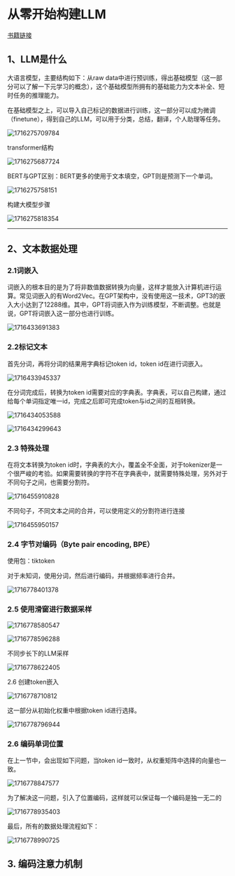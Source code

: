 # 从零开始构建LLM

[书籍链接](https://www.manning.com/books/build-a-large-language-model-from-scratch)

## 1、LLM是什么

大语言模型，主要结构如下：从raw data中进行预训练，得出基础模型（这一部分可以了解一下元学习的概念），这个基础模型所拥有的基础能力为文本补全、短时任务的推理能力。

在基础模型之上，可以导入自己标记的数据进行训练，这一部分可以成为微调（finetune），得到自己的LLM，可以用于分类，总结，翻译，个人助理等任务。

![1716275709784](image/从零开始构建LLM/1716275709784.png)

transformer结构

![1716275687724](image/从零开始构建LLM/1716275687724.png)

BERT与GPT区别：BERT更多的使用于文本填空，GPT则是预测下一个单词。

![1716275758151](image/从零开始构建LLM/1716275758151.png)

构建大模型步骤

![1716275818354](image/从零开始构建LLM/1716275818354.png)

---

## 2、文本数据处理

### 2.1词嵌入

词嵌入的根本目的是为了将非数值数据转换为向量，这样才能放入计算机进行运算。常见词嵌入的有Word2Vec。在GPT架构中，没有使用这一技术，GPT3的嵌入大小达到了12288维。其中，GPT将词嵌入作为训练模型，不断调整。也就是说，GPT将词嵌入这一部分也进行训练。

![1716433691383](image/从零开始构建LLM/1716433691383.png)

### 2.2标记文本

首先分词，再将分词的结果用字典标记token id，token id在进行词嵌入。

![1716433945337](image/从零开始构建LLM/1716433945337.png)

在分词完成后，转换为token id需要对应的字典表。字典表，可以自己构建，通过给每个单词指定唯一id，完成之后即可完成token与id之间的互相转换。

![1716434053588](image/从零开始构建LLM/1716434053588.png)

![1716434299643](image/从零开始构建LLM/1716434299643.png)

### 2.3 特殊处理

在将文本转换为token id时，字典表的大小，覆盖全不全面，对于tokenizer是一个很严峻的考验。如果需要转换的字符不在字典表中，就需要特殊处理，另外对于不同句子之间，也需要分割符。


![1716455910828](image/从零开始构建LLM/1716455910828.png)

不同句子，不同文本之间的合并，可以使用定义的分割符进行连接

![1716455950157](image/从零开始构建LLM/1716455950157.png)

### 2.4 字节对编码（Byte pair encoding, BPE）

使用包：tiktoken

对于未知词，使用分词，然后进行编码，并根据频率进行合并。

![1716778401378](image/从零开始构建LLM/1716778401378.png)

### 2.5 使用滑窗进行数据采样

![1716778580547](image/从零开始构建LLM/1716778580547.png)

![1716778596288](image/从零开始构建LLM/1716778596288.png)

不同步长下的LLM采样

![1716778622405](image/从零开始构建LLM/1716778622405.png)

2.6 创建token嵌入

![1716778710812](image/从零开始构建LLM/1716778710812.png)

这一部分从初始化权重中根据token id进行选择。

![1716778796944](image/从零开始构建LLM/1716778796944.png)

### 2.6 编码单词位置

在上一节中，会出现如下问题，当token id一致时，从权重矩阵中选择的向量也一致。

![1716778847577](image/从零开始构建LLM/1716778847577.png)

为了解决这一问题，引入了位置编码，这样就可以保证每一个编码是独一无二的

![1716778935403](image/从零开始构建LLM/1716778935403.png)

最后，所有的数据处理流程如下：

![1716778990725](image/从零开始构建LLM/1716778990725.png)

## 3. 编码注意力机制
